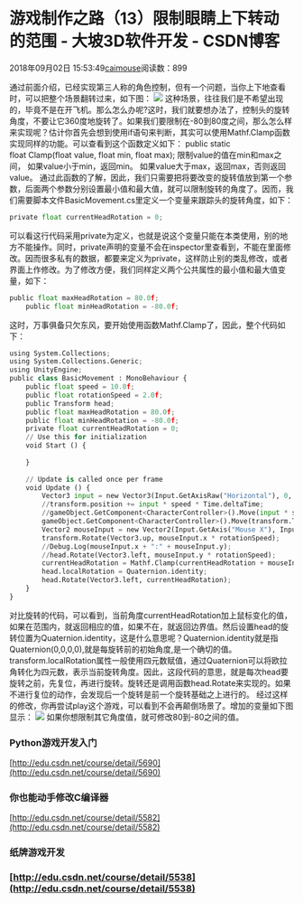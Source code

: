 
# 游戏制作之路（13）限制眼睛上下转动的范围 - 大坡3D软件开发 - CSDN博客

2018年09月02日 15:53:49[caimouse](https://me.csdn.net/caimouse)阅读数：899


通过前面介绍，已经实现第三人称的角色控制，但有一个问题，当你上下地查看时，可以把整个场景翻转过来，如下图：
![](https://img-blog.csdn.net/20180902144137652?watermark/2/text/aHR0cHM6Ly9ibG9nLmNzZG4ubmV0L2NhaW1vdXNl/font/5a6L5L2T/fontsize/400/fill/I0JBQkFCMA==/dissolve/70)
这种场景，往往我们是不希望出现的，毕竟不是在开飞机。那么怎么办呢?这时，我们就要想办法了，控制头的旋转角度，不要让它360度地旋转了。如果我们要限制在-80到80度之间，那么怎么样来实现呢？估计你首先会想到使用if语句来判断，其实可以使用Mathf.Clamp函数实现同样的功能。可以查看到这个函数定义如下：
public static float Clamp(float value, float min, float max);
限制value的值在min和max之间， 如果value小于min，返回min。 如果value大于max，返回max，否则返回value。
通过此函数的了解，因此，我们只需要把将要改变的旋转值放到第一个参数，后面两个参数分别设置最小值和最大值，就可以限制旋转的角度了。因而，我们需要脚本文件BasicMovement.cs里定义一个变量来跟踪头的旋转角度，如下：
```python
private float currentHeadRotation = 0;
```
可以看这行代码采用private为定义，也就是说这个变量只能在本类使用，别的地方不能操作。同时，private声明的变量不会在inspector里查看到，不能在里面修改。因而很多私有的数据，都要来定义为private，这样防止别的类乱修改，或者界面上作修改。为了修改方便，我们同样定义两个公共属性的最小值和最大值变量，如下：
```python
public float maxHeadRotation = 80.0f;
    public float minHeadRotation = -80.0f;
```
这时，万事俱备只欠东风，要开始使用函数Mathf.Clamp了，因此，整个代码如下：
```python
using System.Collections;
using System.Collections.Generic;
using UnityEngine;
public class BasicMovement : MonoBehaviour {
    public float speed = 10.0f;
    public float rotationSpeed = 2.0f;
    public Transform head;
    public float maxHeadRotation = 80.0f;
    public float minHeadRotation = -80.0f;
    private float currentHeadRotation = 0;
    // Use this for initialization
    void Start () {
		
	}
	
	// Update is called once per frame
	void Update () {
        Vector3 input = new Vector3(Input.GetAxisRaw("Horizontal"), 0, Input.GetAxisRaw("Vertical"));
        //transform.position += input * speed * Time.deltaTime;
        //gameObject.GetComponent<CharacterController>().Move(input * speed * Time.deltaTime);
        gameObject.GetComponent<CharacterController>().Move(transform.TransformDirection(input * speed * Time.deltaTime));
        Vector2 mouseInput = new Vector2(Input.GetAxis("Mouse X"), Input.GetAxis("Mouse Y"));
        transform.Rotate(Vector3.up, mouseInput.x * rotationSpeed);
        //Debug.Log(mouseInput.x + ":" + mouseInput.y); 
        //head.Rotate(Vector3.left, mouseInput.y * rotationSpeed);
        currentHeadRotation = Mathf.Clamp(currentHeadRotation + mouseInput.y * rotationSpeed, minHeadRotation, maxHeadRotation);
        head.localRotation = Quaternion.identity;
        head.Rotate(Vector3.left, currentHeadRotation);
    }
}
```
对比旋转的代码，可以看到，当前角度currentHeadRotation加上鼠标变化的值，如果在范围内，就返回相应的值，如果不在，就返回边界值。然后设置head的旋转位置为Quaternion.identity，这是什么意思呢？Quaternion.identity就是指Quaternion(0,0,0,0),就是每旋转前的初始角度,是一个确切的值。transform.localRotation属性一般使用四元数赋值，通过Quaternion可以将欧拉角转化为四元数，表示当前旋转角度。因此，这段代码的意思，就是每次head要旋转之前，先复位，再进行旋转。旋转还是调用函数head.Rotate来实现的。如果不进行复位的动作，会发现后一个旋转是前一个旋转基础之上进行的。
经过这样的修改，你再尝试play这个游戏，可以看到不会再颠倒场景了。增加的变量如下图显示：
![](https://img-blog.csdn.net/20180902155238834?watermark/2/text/aHR0cHM6Ly9ibG9nLmNzZG4ubmV0L2NhaW1vdXNl/font/5a6L5L2T/fontsize/400/fill/I0JBQkFCMA==/dissolve/70)
如果你想限制其它角度值，就可修改80到-80之间的值。
### Python游戏开发入门
[http://edu.csdn.net/course/detail/5690](http://edu.csdn.net/course/detail/5690)
### 你也能动手修改C编译器
[http://edu.csdn.net/course/detail/5582](http://edu.csdn.net/course/detail/5582)
### 纸牌游戏开发
### [http://edu.csdn.net/course/detail/5538](http://edu.csdn.net/course/detail/5538)

